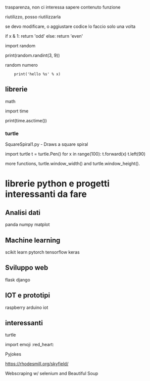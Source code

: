 trasparenza, non ci interessa sapere contenuto funzione

riutilizzo, posso riutilizzarla

se devo modificare, o aggiustare codice lo faccio solo una volta


if x & 1:
    return 'odd'
else:
    return 'even'



import random

print(random.randint(3, 9))

random numero

        print('hello %s' % x)



## librerie

math

import time

print(time.asctime())




### turtle

SquareSpiral1.py - Draws a square spiral

import turtle
t = turtle.Pen()
for x in range(100):
    t.forward(x)
    t.left(90)

more functions, turtle.window_width() and turtle.window_height().

# librerie python e progetti interessanti da fare

## Analisi dati

panda
numpy
matplot

## Machine learning

scikit learn
pytorch
tensorflow
keras

## Sviluppo web

flask
django

## IOT e prototipi

raspberry
arduino
iot

## interessanti

turtle

import emoji
:red_heart:

Pyjokes

https://rhodesmill.org/skyfield/

Webscraping w/ selenium and Beautiful Soup


